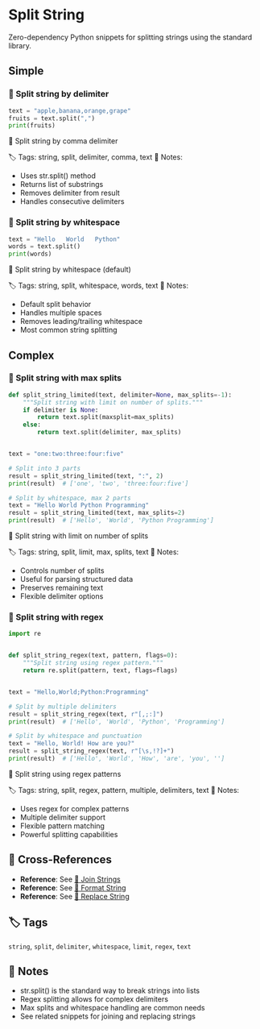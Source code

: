 # Split String

Zero-dependency Python snippets for splitting strings using the standard library.

## Simple

### 🧩 Split string by delimiter

```python
text = "apple,banana,orange,grape"
fruits = text.split(",")
print(fruits)
```

📂 Split string by comma delimiter

🏷️ Tags: string, split, delimiter, comma, text
📝 Notes:
- Uses str.split() method
- Returns list of substrings
- Removes delimiter from result
- Handles consecutive delimiters

### 🧩 Split string by whitespace

```python
text = "Hello   World   Python"
words = text.split()
print(words)
```

📂 Split string by whitespace (default)

🏷️ Tags: string, split, whitespace, words, text
📝 Notes:
- Default split behavior
- Handles multiple spaces
- Removes leading/trailing whitespace
- Most common string splitting

## Complex

### 🧩 Split string with max splits

```python
def split_string_limited(text, delimiter=None, max_splits=-1):
    """Split string with limit on number of splits."""
    if delimiter is None:
        return text.split(maxsplit=max_splits)
    else:
        return text.split(delimiter, max_splits)


text = "one:two:three:four:five"

# Split into 3 parts
result = split_string_limited(text, ":", 2)
print(result)  # ['one', 'two', 'three:four:five']

# Split by whitespace, max 2 parts
text = "Hello World Python Programming"
result = split_string_limited(text, max_splits=2)
print(result)  # ['Hello', 'World', 'Python Programming']
```

📂 Split string with limit on number of splits

🏷️ Tags: string, split, limit, max, splits, text
📝 Notes:
- Controls number of splits
- Useful for parsing structured data
- Preserves remaining text
- Flexible delimiter options

### 🧩 Split string with regex

```python
import re


def split_string_regex(text, pattern, flags=0):
    """Split string using regex pattern."""
    return re.split(pattern, text, flags=flags)


text = "Hello,World;Python:Programming"

# Split by multiple delimiters
result = split_string_regex(text, r"[,;:]")
print(result)  # ['Hello', 'World', 'Python', 'Programming']

# Split by whitespace and punctuation
text = "Hello, World! How are you?"
result = split_string_regex(text, r"[\s,!?]+")
print(result)  # ['Hello', 'World', 'How', 'are', 'you', '']
```

📂 Split string using regex patterns

🏷️ Tags: string, split, regex, pattern, multiple, delimiters, text
📝 Notes:
- Uses regex for complex patterns
- Multiple delimiter support
- Flexible pattern matching
- Powerful splitting capabilities

## 🔗 Cross-References

- **Reference**: See [📂 Join Strings](./join_strings.md)
- **Reference**: See [📂 Format String](./format_string.md)
- **Reference**: See [📂 Replace String](./replace_string.md)

## 🏷️ Tags

`string`, `split`, `delimiter`, `whitespace`, `limit`, `regex`, `text`

## 📝 Notes

- str.split() is the standard way to break strings into lists
- Regex splitting allows for complex delimiters
- Max splits and whitespace handling are common needs
- See related snippets for joining and replacing strings

